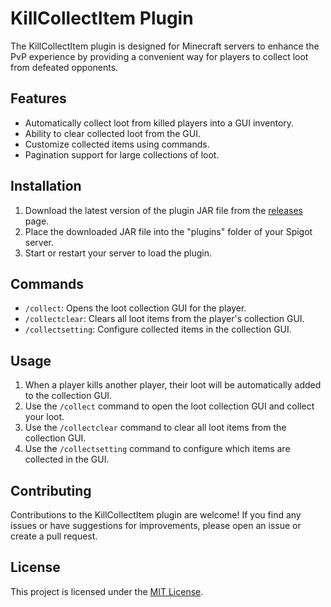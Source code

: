 # KillCollectItem Plugin

The KillCollectItem plugin is designed for Minecraft servers to enhance the PvP experience by providing a convenient way for players to collect loot from defeated opponents.

## Features

- Automatically collect loot from killed players into a GUI inventory.
- Ability to clear collected loot from the GUI.
- Customize collected items using commands.
- Pagination support for large collections of loot.

## Installation

1. Download the latest version of the plugin JAR file from the [releases](https://github.com/yourusername/kill-collect-item-plugin/releases) page.
2. Place the downloaded JAR file into the "plugins" folder of your Spigot server.
3. Start or restart your server to load the plugin.

## Commands

- `/collect`: Opens the loot collection GUI for the player.
- `/collectclear`: Clears all loot items from the player's collection GUI.
- `/collectsetting`: Configure collected items in the collection GUI.

## Usage

1. When a player kills another player, their loot will be automatically added to the collection GUI.
2. Use the `/collect` command to open the loot collection GUI and collect your loot.
3. Use the `/collectclear` command to clear all loot items from the collection GUI.
4. Use the `/collectsetting` command to configure which items are collected in the GUI.

## Contributing

Contributions to the KillCollectItem plugin are welcome! If you find any issues or have suggestions for improvements, please open an issue or create a pull request.

## License

This project is licensed under the [MIT License](LICENSE).
